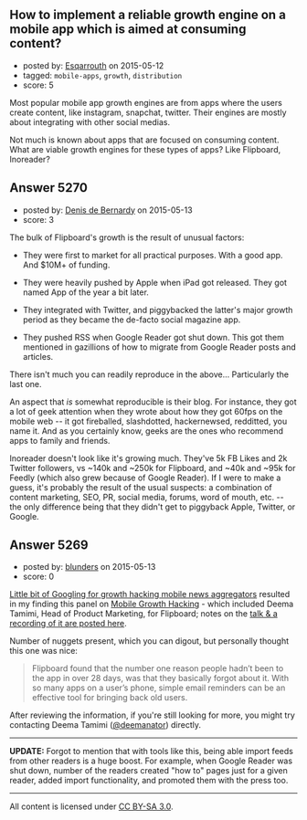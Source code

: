 ## How to implement a reliable growth engine on a mobile app which is aimed at consuming content?

- posted by: [Esqarrouth](https://stackexchange.com/users/3055586/esqarrouth) on 2015-05-12
- tagged: `mobile-apps`, `growth`, `distribution`
- score: 5

Most popular mobile app growth engines are from apps where the users create content, like instagram, snapchat, twitter. Their engines are mostly about integrating with other social medias.

Not much is known about apps that are focused on consuming content. What are viable growth engines for these types of apps? Like Flipboard, Inoreader?


## Answer 5270

- posted by: [Denis de Bernardy](https://stackexchange.com/users/182468/denis-de-bernardy) on 2015-05-13
- score: 3

The bulk of Flipboard's growth is the result of unusual factors:

- They were first to market for all practical purposes. With a good app. And $10M+ of funding.

- They were heavily pushed by Apple when iPad got released. They got named App of the year a bit later.

- They integrated with Twitter, and piggybacked the latter's major growth period as they became the de-facto social magazine app.

- They pushed RSS when Google Reader got shut down. This got them mentioned in gazillions of how to migrate from Google Reader posts and articles.

There isn't much you can readily reproduce in the above... Particularly the last one.

An aspect that *is* somewhat reproducible is their blog. For instance, they got a lot of geek attention when they wrote about how they got 60fps on the mobile web -- it got fireballed, slashdotted, hackernewsed, redditted, you name it. And as you certainly know, geeks are the ones who recommend apps to family and friends.

Inoreader doesn't look like it's growing much. They've 5k FB Likes and 2k Twitter followers, vs ~140k and ~250k for Flipboard, and ~40k and ~95k for Feedly (which also grew because of Google Reader). If I were to make a guess, it's probably the result of the usual suspects: a combination of content marketing, SEO, PR, social media, forums, word of mouth, etc. -- the only difference being that they didn't get to piggyback Apple, Twitter, or Google.


## Answer 5269

- posted by: [blunders](https://stackexchange.com/users/216182/blunders) on 2015-05-13
- score: 0

<p><a href="https://www.google.com/search?q=(Flipboard%20OR%20Feedly%20OR%20Pulse%20OR%20Inoreader%20OR%20google%20reader)%20%22growth%20hacking%22" rel="nofollow">Little bit of Googling for growth hacking mobile news aggregators</a> resulted in my finding this panel on <a href="http://www.meetup.com/Bay-Area-Mobile-Growth-Hackers/events/220939646/" rel="nofollow">Mobile Growth Hacking</a> - which included Deema Tamimi, Head of Product Marketing, for Flipboard; notes on the <a href="https://blog.branch.io/what-the-experts-taught-me-about-mobile-growth/" rel="nofollow">talk &amp; a recording of it are posted here</a>.</p>

<p>Number of nuggets present, which you can digout, but personally thought this one was nice:</p>

<blockquote>
  <p>Flipboard found that the number one reason people hadn’t been to the
  app in over 28 days, was that they basically forgot about it. With so
  many apps on a user’s phone, simple email reminders can be an
  effective tool for bringing back old users.</p>
</blockquote>

<p>After reviewing the information, if you're still looking for more, you might try contacting Deema Tamimi (<a href="https://twitter.com/deemanator" rel="nofollow">@deemanator</a>) directly.</p>

<hr>

<p><strong>UPDATE:</strong> Forgot to mention that with tools like this, being able import feeds from other readers is a huge boost. For example, when Google Reader was shut down, number of the readers created "how to" pages just for a given reader, added import functionality, and promoted them with the press too.</p>




---

All content is licensed under [CC BY-SA 3.0](https://creativecommons.org/licenses/by-sa/3.0/).
